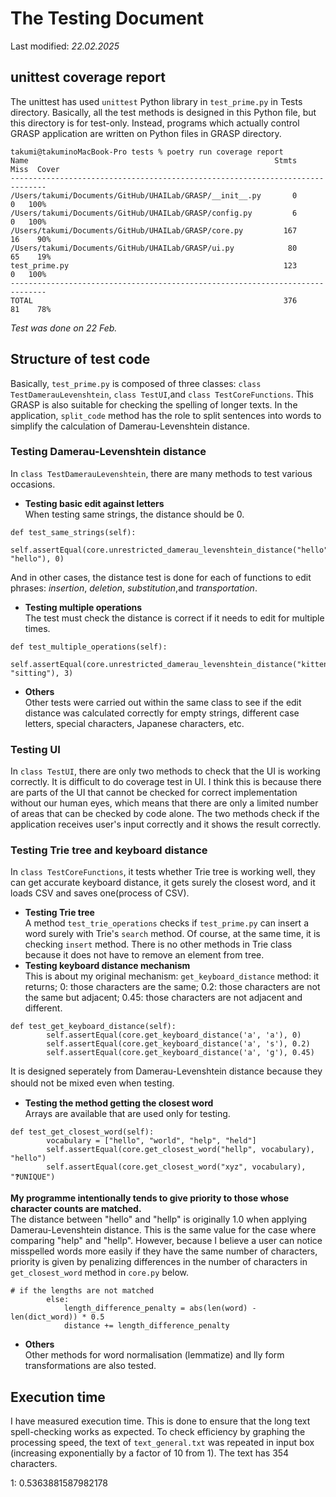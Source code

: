 # The Testing Document
Last modified: *22.02.2025*

## unittest coverage report
The unittest has used ```unittest``` Python library in ```test_prime.py``` in Tests directory. Basically, all the test methods is designed in this Python file, but this directory is for test-only. Instead, programs which actually control GRASP application are written on Python files in GRASP directory.

```
takumi@takuminoMacBook-Pro tests % poetry run coverage report
Name                                                       Stmts   Miss  Cover
------------------------------------------------------------------------------
/Users/takumi/Documents/GitHub/UHAILab/GRASP/__init__.py       0      0   100%
/Users/takumi/Documents/GitHub/UHAILab/GRASP/config.py         6      0   100%
/Users/takumi/Documents/GitHub/UHAILab/GRASP/core.py         167     16    90%
/Users/takumi/Documents/GitHub/UHAILab/GRASP/ui.py            80     65    19%
test_prime.py                                                123      0   100%
------------------------------------------------------------------------------
TOTAL                                                        376     81    78%
``` 

*Test was done on 22 Feb.*

## Structure of test code
Basically, ```test_prime.py``` is composed of three classes: `class TestDamerauLevenshtein`, `class TestUI`,and `class TestCoreFunctions`. This GRASP is also suitable for checking the spelling of longer texts. In the application, `split_code` method has the role to split sentences into words to simplify the calculation of Damerau-Levenshtein distance.  
### Testing Damerau-Levenshtein distance
In `class TestDamerauLevenshtein`, there are many methods to test various occasions.  
- **Testing basic edit against letters**  
When testing same strings, the distance should be 0.  
``` 
def test_same_strings(self):
        self.assertEqual(core.unrestricted_damerau_levenshtein_distance("hello", "hello"), 0)
``` 
And in other cases, the distance test is done for each of functions to edit phrases: *insertion*, *deletion*, *substitution*,and *transportation*.  
- **Testing multiple operations**  
The test must check the distance is correct if it needs to edit for multiple times.   
```
def test_multiple_operations(self):
        self.assertEqual(core.unrestricted_damerau_levenshtein_distance("kitten", "sitting"), 3)
```  
- **Others**  
Other tests were carried out within the same class to see if the edit distance was calculated correctly for empty strings, different case letters, special characters, Japanese characters, etc.  

### Testing UI
In `class TestUI`, there are only two methods to check that the UI is working correctly. It is difficult to do coverage test in UI. I think this is because there are parts of the UI that cannot be checked for correct implementation without our human eyes, which means that there are only a limited number of areas that can be checked by code alone. The two methods check if the application receives user's input correctly and it shows the result correctly.  

### Testing Trie tree and keyboard distance
In `class TestCoreFunctions`, it tests whether Trie tree is working well, they can get accurate keyboard distance, it gets surely the closest word, and it loads CSV and saves one(process of CSV).  
- **Testing Trie tree**  
A method `test_trie_operations` checks if `test_prime.py` can insert a word surely with Trie's `search` method. Of course, at the same time, it is checking `insert` method. There is no other methods in Trie class because it does not have to remove an element from tree.
- **Testing keyboard distance mechanism**  
This is about my original mechanism: `get_keyboard_distance` method: it returns; 0: those characters are the same; 0.2: those characters are not the same but adjacent; 0.45: those characters are not adjacent and different.  
```
def test_get_keyboard_distance(self):
        self.assertEqual(core.get_keyboard_distance('a', 'a'), 0)
        self.assertEqual(core.get_keyboard_distance('a', 's'), 0.2)
        self.assertEqual(core.get_keyboard_distance('a', 'g'), 0.45)
```
It is designed seperately from Damerau-Levenshtein distance because they should not be mixed even when testing.　　
- **Testing the method getting the closest word**  
Arrays are available that are used only for testing.
```
def test_get_closest_word(self):
        vocabulary = ["hello", "world", "help", "held"]
        self.assertEqual(core.get_closest_word("hellp", vocabulary), "hello")
        self.assertEqual(core.get_closest_word("xyz", vocabulary), "❓UNIQUE")
```
**My programme intentionally tends to give priority to those whose character counts are matched.**  
The distance between "hello" and "hellp" is originally 1.0 when applying Damerau-Levenshtein distance. This is the same value for the case where comparing "help" and "hellp". However, because I believe a user can notice misspelled words more easily if they have the same number of characters, priority is given by penalizing differences in the number of characters in `get_closest_word` method in `core.py` below.
```
# if the lengths are not matched
        else:
            length_difference_penalty = abs(len(word) - len(dict_word)) * 0.5
            distance += length_difference_penalty
```  
- **Others**  
Other methods for word normalisation (lemmatize) and lly form transformations are also tested.  

## Execution time
I have measured execution time. This is done to ensure that the long text spell-checking works as expected. To check efficiency by graphing the processing speed, the text of `text_general.txt` was repeated in input box (increasing exponentially by a factor of 10 from 1). The text has 354 characters.   

1: 0.5363881587982178